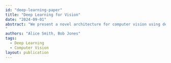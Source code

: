 ```yaml
---
id: "deep-learning-paper"
title: "Deep Learning for Vision"
date: "2024-09-01"
abstract: "We present a novel architecture for computer vision using deep neural networks.
"
authors: "Alice Smith, Bob Jones"
tags:
  - Deep Learning
  - Computer Vision
layout: publication
---
```

